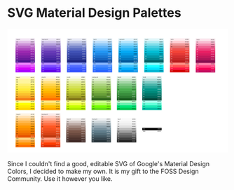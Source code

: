 # SVG Material Design Palettes

![](Material-Design-Palette-Optimized.svg)

Since I couldn't find a good, editable SVG of Google's Material Design Colors, I decided to make my own. It is my gift to the FOSS Design Community. Use it however you like.
